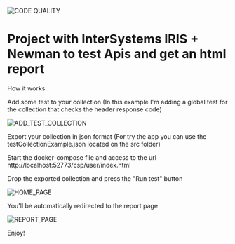 
![CODE QUALITY](https://github.com/daniel-aguilar-garcia/IRISApiTester/blob/main/screenshots/qualitycode.png)

# Project with InterSystems IRIS + Newman to test Apis and get an html report


How it works:


Add some test to your collection (In this example I'm adding a global test for the collection that checks the header response code)

![ADD_TEST_COLLECTION](https://github.com/daniel-aguilar-garcia/IRISApiTester/blob/main/screenshots/addtest.png)



Export your collection in json format (For try the app you can use the testCollectionExample.json located on the src folder)


Start the docker-compose file and access to the url 
http://localhost:52773/csp/user/index.html


Drop the exported collection and press the "Run test" button

![HOME_PAGE](https://github.com/daniel-aguilar-garcia/IRISApiTester/blob/main/screenshots/home.png)



You'll be automatically redirected to the report page

![REPORT_PAGE](https://github.com/daniel-aguilar-garcia/IRISApiTester/blob/main/screenshots/report.png)



Enjoy!


